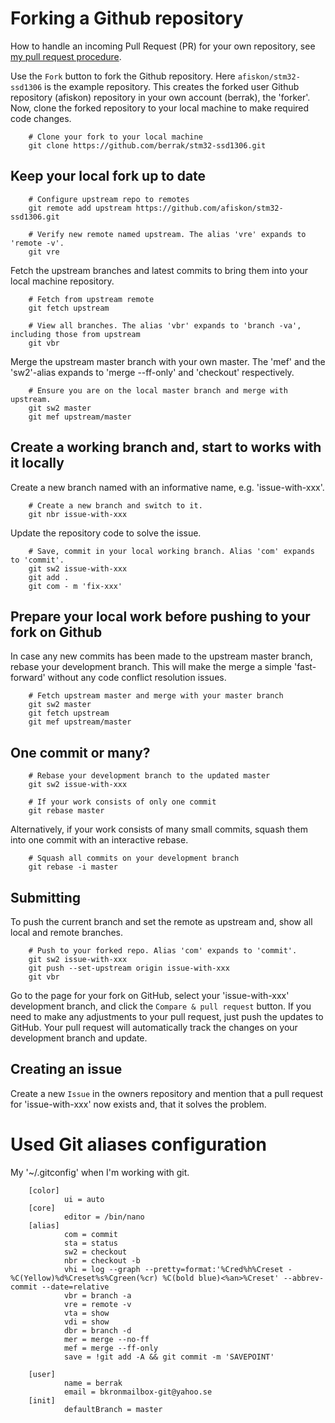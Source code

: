 # Forking a Github repository

How to handle an incoming Pull Request (PR) for your own repository, see [my pull request procedure](my-github-pull-request-procedure.md).

Use the `Fork` button to fork the Github repository. Here `afiskon/stm32-ssd1306` is the example repository. This creates the forked user Github repository (afiskon) repository in your own account (berrak), the 'forker'. Now, clone the forked repository to your local machine to make required code changes.

        # Clone your fork to your local machine
        git clone https://github.com/berrak/stm32-ssd1306.git

## Keep your local fork up to date

        # Configure upstream repo to remotes
        git remote add upstream https://github.com/afiskon/stm32-ssd1306.git

        # Verify new remote named upstream. The alias 'vre' expands to 'remote -v'.
        git vre

Fetch the upstream branches and latest commits to bring them into your local machine repository.

        # Fetch from upstream remote
        git fetch upstream

        # View all branches. The alias 'vbr' expands to 'branch -va', including those from upstream
        git vbr

Merge the upstream master branch with your own master. The 'mef' and the 'sw2'-alias expands to 'merge --ff-only' and 'checkout' respectively.

        # Ensure you are on the local master branch and merge with upstream. 
        git sw2 master
        git mef upstream/master

## Create a working branch and, start to works with it locally

Create a new branch named with an informative name, e.g. 'issue-with-xxx'.

        # Create a new branch and switch to it.
        git nbr issue-with-xxx

Update the repository code to solve the issue.

        # Save, commit in your local working branch. Alias 'com' expands to 'commit'.
        git sw2 issue-with-xxx
        git add .
        git com - m 'fix-xxx'

## Prepare your local work before pushing to your fork on Github 

In case any new commits has been made to the upstream master branch, rebase your development branch. This will make the merge a simple 'fast-forward' without any code conflict resolution issues.

        # Fetch upstream master and merge with your master branch
        git sw2 master        
        git fetch upstream
        git mef upstream/master

## One commit or many?

        # Rebase your development branch to the updated master
        git sw2 issue-with-xxx

        # If your work consists of only one commit
        git rebase master

Alternatively, if your work consists of many small commits, squash them into one commit with an interactive rebase.

        # Squash all commits on your development branch
        git rebase -i master

## Submitting

To push the current branch and set the remote as upstream and, show all local and remote branches. 

        # Push to your forked repo. Alias 'com' expands to 'commit'.
        git sw2 issue-with-xxx
        git push --set-upstream origin issue-with-xxx
        git vbr


Go to the page for your fork on GitHub, select your 'issue-with-xxx' development branch, and click the `Compare & pull request` button. If you need to make any adjustments to your pull request, just push the updates to GitHub. Your pull request will automatically track the changes on your development branch and update.

## Creating an issue

Create a new  `Issue` in the owners repository and mention that a pull request for 'issue-with-xxx' now exists and, that it solves the problem.

# Used Git aliases configuration

My '~/.gitconfig' when I'm working with git.

        [color]
                ui = auto
        [core]
                editor = /bin/nano
        [alias]
                com = commit
                sta = status
                sw2 = checkout
                nbr = checkout -b
                vhi = log --graph --pretty=format:'%Cred%h%Creset -%C(Yellow)%d%Creset%s%Cgreen(%cr) %C(bold blue)<%an>%Creset' --abbrev-commit --date=relative
                vbr = branch -a
                vre = remote -v
                vta = show
                vdi = show
                dbr = branch -d
                mer = merge --no-ff
                mef = merge --ff-only
                save = !git add -A && git commit -m 'SAVEPOINT'

        [user]
                name = berrak
                email = bkronmailbox-git@yahoo.se
        [init]
                defaultBranch = master
